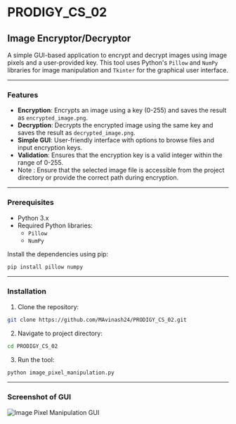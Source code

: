 # PRODIGY_CS_02

## Image Encryptor/Decryptor

A simple GUI-based application to encrypt and decrypt images using  image pixels and a user-provided key. This tool uses Python's `Pillow` and `NumPy` libraries for image manipulation and `Tkinter` for the graphical user interface.

---

### Features

- **Encryption**: Encrypts an image using a key (0-255) and saves the result as `encrypted_image.png`.
- **Decryption**: Decrypts the encrypted image using the same key and saves the result as `decrypted_image.png`.
- **Simple GUI**: User-friendly interface with options to browse files and input encryption keys.
- **Validation**: Ensures that the encryption key is a valid integer within the range of 0-255.
- Note : Ensure that the selected image file is accessible from the project directory or provide the correct path during encryption.

---

### Prerequisites

- Python 3.x
- Required Python libraries:
  - `Pillow`
  - `NumPy`

Install the dependencies using pip:

```bash
pip install pillow numpy
```

---

### Installation

1. Clone the repository:
```bash
git clone https://github.com/MAvinash24/PRODIGY_CS_02.git
```

2. Navigate to project directory:
```bash
cd PRODIGY_CS_02
```

3. Run the tool:
```bash
python image_pixel_manipulation.py
```

---

### Screenshot of GUI
![Image Pixel Manipulation GUI](https://github.com/user-attachments/assets/8eae7e7f-81b9-4349-a851-18b4b64c0f53)

